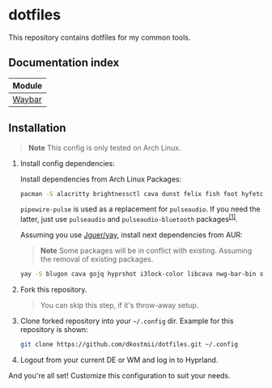# dotfiles

This repository contains dotfiles for my common tools.

## Documentation index

| Module                     |
| -------------------------- |
| [Waybar](waybar/README.md) |

## Installation

> **Note**
> This config is only tested on Arch Linux.

1. Install config dependencies:

    Install dependencies from Arch Linux Packages:

    ```bash
    pacman -S alacritty brightnessctl cava dunst felix fish foot hyfetch hyprland hyprpaper i3 kitty lib32-pipewire mpv neovim pamixer pavucontrol pipewire pipewire-audio pipewire-pulse polkit-kde-agent qt5-wayland qt5ct qt6-wayland rofi rofimoji sway swaybg swayidle wireplumber wlsunset xdg-desktop-portal-hyprland zoxide
    ```

    `pipewire-pulse` is used as a replacement for `pulseaudio`.
    If you need the latter, just use `pulseaudio` and `pulseaudio-bluetooth`
    packages<sup>[\[1\]](https://wiki.archlinux.org/title/PipeWire#PulseAudio_clients)</sup>.

    Assuming you use [Jguer/yay](https://github.com/Jguer/yay),
    install next dependencies from AUR:

    > **Note**
    > Some packages will be in conflict with existing.
    > Assuming the removal of existing packages.

    ```bash
    yay -S blugon cava gojq hyprshot i3lock-color libcava nwg-bar-bin swaylock-effects tofi waybar-cava
    ```

2. Fork this repository.

    > You can skip this step, if it's throw-away setup.

3. Clone forked repository into your `~/.config` dir.
Example for this repository is shown:

    ```bash
    git clone https://github.com/dkostmii/dotfiles.git ~/.config
    ```

4. Logout from your current DE or WM and log in to Hyprland.

And you're all set! Customize this configuration to suit your needs.

